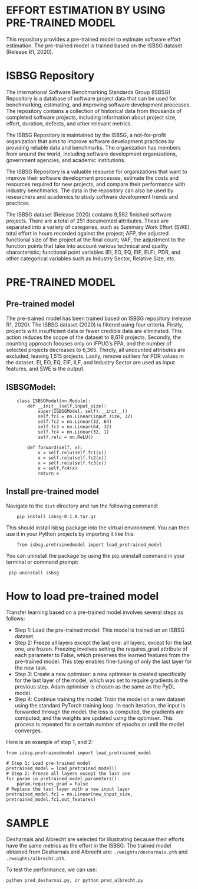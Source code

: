 # EFFORT ESTIMATION BY USING PRE-TRAINED MODEL
This repository provides a pre-trained model to estimate software effort estimation. The pre-trained model is trained based on the ISBSG dataset (Release R1, 2020).

# ISBSG Repository

The International Software Benchmarking Standards Group (ISBSG) Repository is a database of software project data that can be used for benchmarking, estimating, and improving software development processes. The repository contains a collection of historical data from thousands of completed software projects, including information about project size, effort, duration, defects, and other relevant metrics.

The ISBSG Repository is maintained by the ISBSG, a not-for-profit organization that aims to improve software development practices by providing reliable data and benchmarks. The organization has members from around the world, including software development organizations, government agencies, and academic institutions.

The ISBSG Repository is a valuable resource for organizations that want to improve their software development processes, estimate the costs and resources required for new projects, and compare their performance with industry benchmarks. The data in the repository can also be used by researchers and academics to study software development trends and practices.

The ISBSG dataset (Release 2020) contains 9,592 finished software projects. There are a total of 251 documented attributes. These are separated into a variety of categories, such as Summary Work Effort (SWE), total effort in hours recorded against the project; AFP, the adjusted functional size of the project at the final count; VAF, the adjustment to the function points that take into account various technical and quality characteristic; functional point variables (EI, EO, EQ, EIF, ELF), PDR, and other categorical variables such as Industry Sector, Relative Size, etc.

# PRE-TRAINED MODEL

## Pre-trained model
The pre-trained model has been trained based on ISBSG repository (release R1, 2020). The ISBSG dataset (2020) is filtered using four criteria. Firstly, projects with insufficient data or fewer credible data are eliminated. This action reduces the scope of the dataset to 8,619 projects. Secondly, the counting approach focuses only on IFPUG’s FPA, and the number of selected projects decreases to 6,365. Thirdly, all uncounted attributes are excluded, leaving 1,515 projects. Lastly, remove outliers for PDR values in the dataset. EI, EO, EQ, EIF, ILF, and Industry Sector are used as input features, and SWE is the output.

## ISBSGModel:

```
    class ISBSGModel(nn.Module):
        def __init__(self,input_size):
            super(ISBSGModel, self).__init__()
            self.fc1 = nn.Linear(input_size, 32)
            self.fc2 = nn.Linear(32, 64)
            self.fc3 = nn.Linear(64, 32)
            self.fc4 = nn.Linear(32, 1)
            self.relu = nn.ReLU()
            
        def forward(self, x):
            x = self.relu(self.fc1(x))
            x = self.relu(self.fc2(x))
            x = self.relu(self.fc3(x))
            x = self.fc4(x)
            return x

```

## Install pre-trained model

Navigate to the ``dist`` directory and run the following command:

```
    pip install isbsg-0.1.0.tar.gz

```
This should install isbsg package into the virtual environment. You can then use it in your Python projects by importing it like this:

```
    from isbsg.pretrainedmodel import load_pretrained_model

```
You can uninstall the package by using the pip uninstall command in your terminal or command prompt:

```
 pip uninstall isbsg

```
# How to load pre-trained model

Transfer learning based on a pre-trained model involves several steps as follows:
* Step 1: Load the pre-trained model: This model is trained on an ISBSG dataset.
* Step 2: Freeze all layers except the last one: all layers, except for the last one, are frozen. Freezing involves setting the requires_grad attribute of each parameter to False, which preserves the learned features from the pre-trained model. This step enables fine-tuning of only the last layer for the new task.
* Step 3: Create a new optimiser: a new optimiser is created specifically for the last layer of the model, which was set to require gradients in the previous step. Adam optimiser is chosen as the same as the PyDL model. 
* Step 4: Continue training the model: Train the model on a new dataset using the standard PyTorch training loop. In each iteration, the input is forwarded through the model, the loss is computed, the gradients are computed, and the weights are updated using the optimiser. This process is repeated for a certain number of epochs or until the model converges. 

Here is an example of step 1, and 2:

```
from isbsg.pretrainedmodel import load_pretrained_model

# Step 1: Load pre-trained model
pretrained_model = load_pretrained_model()
# Step 2: Freeze all layers except the last one
for param in pretrained_model.parameters():
    param.requires_grad = False
# Replace the last layer with a new input layer
pretrained_model.fc1 = nn.Linear(new_input_size, pretrained_model.fc1.out_features)

```

# SAMPLE

Desharnais and Albrecht are selected for illustrating because their efforts have the same metrics as the effort in the ISBSG. The trained model obtained from Desharnais and Albrecht are: ``./weights/desharnais.pth`` and ``./weights/albrecht.pth``.

To test the performance, we can use:

```
python pred_desharnai.py, or python pred_albrecht.py

```


